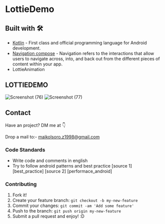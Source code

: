 # LottieDemo

## Built with 🛠

- [Kotlin](https://kotlinlang.org/) - First class and official programming language for Android development.
- [Navigation compose](https://developer.android.com/jetpack/compose/navigation) - Navigation refers to the interactions that allow users to navigate across, into, and back out from the different pieces of content within your app.
- LottieAnimation

## LOTTIEDEMO
![Screenshot (76)](https://github.com/MaikolSoro/Notas/assets/46753453/e46c5d09-b48d-4402-84ea-9570c5adea64)
![Screenshot (77)](https://github.com/MaikolSoro/Notas/assets/46753453/869646f4-ddb7-4748-8ab8-950f51c3694a)

## Contact
Have an project? DM me at 👇

Drop a mail to:- maikolsoro.z1998@gmail.com


### Code Standards
 - Write code and comments in english
 - Try to follow android patterns and best practice [source 1] [best_practice] [source 2] [performace_android]

### Contributing
1. Fork it!
2. Create your feature branch: `git checkout -b my-new-feature`
3. Commit your changes: `git commit -am 'Add some feature'`
4. Push to the branch: `git push origin my-new-feature`
5. Submit a pull request and enjoy! :D
